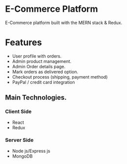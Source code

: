 # E-Commerce Platform
E-Commerce platform built with the MERN stack & Redux.
# Features
* User profile with orders.
* Admin product management.
* Admin Order details page.
* Mark orders as delivered option.
* Checkout process (shipping, payment method)
* PayPal / credit card integration
## Main Technologies.
### Client Side
* React
* Redux
### Server Side
* Node js/Express js
* MongoDB
